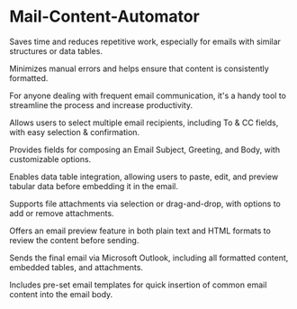 # Mail-Content-Automator

Saves time and reduces repetitive work, especially for emails with similar structures or data tables. 

Minimizes manual errors and helps ensure that content is consistently formatted.

For anyone dealing with frequent email communication, it's a handy tool to streamline the process and increase productivity.

Allows users to select multiple email recipients, including To & CC fields, with easy selection & confirmation.

Provides fields for composing an Email Subject, Greeting, and Body, with customizable options.

Enables data table integration, allowing users to paste, edit, and preview tabular data before embedding it in the email.

Supports file attachments via selection or drag-and-drop, with options to add or remove attachments.

Offers an email preview feature in both plain text and HTML formats to review the content before sending.

Sends the final email via Microsoft Outlook, including all formatted content, embedded tables, and attachments.

Includes pre-set email templates for quick insertion of common email content into the email body.
